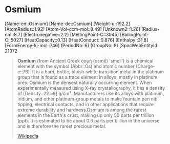 ﻿---
type: Element
GroupName: Group-08-Iron
---

# Osmium

[Name-en::Osmium]
[Name-de::Osmium]
[Weight-u::192.2]
[AtomRadius::1.92]
[Atom-Vol-ccm-mol::8.49]
[Unknown2::1.26]
[Radius-nm::8.7]
[Electronegative::2.2]
[MeltingPoint-C::3045]
[BoilingPoint-C::5027]
[HeatCapacity::0.13]
[HeatConduct::0.876]
[Enthalpy::31.8]
[FormEnergy-kj-mol::746]
(PeriodNo::6)
(GroupNo::8)
[SpocWebEntityId: 21972


> **Osmium** (from Ancient Greek  ὀσμή (osmḗ) 'smell') is a chemical element with the symbol (Abbr::Os) and atomic number (Charge-e::76). It is a hard, brittle, bluish-white transition metal in the platinum group that is found as a trace element in alloys, mostly in platinum ores. Osmium is the densest naturally occurring element. When experimentally measured using X-ray crystallography, it has a density of [Density::22.59] g/cm³. Manufacturers use its alloys with platinum, iridium, and other platinum-group metals to make fountain pen nib tipping, electrical contacts, and in other applications that require extreme durability and hardness.Osmium is among the rarest elements in the Earth's crust, making up only 50 parts per trillion (ppt). It is estimated to be about 0.6 parts per billion in the universe and is therefore the rarest precious metal.
>
> [Wikipedia](https://en.wikipedia.org/wiki/Osmium)


